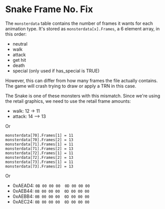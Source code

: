 Snake Frame No. Fix
===============================================================================

The `monsterdata` table contains the number of frames it wants for each animation type. It's stored as `monsterdata[x].Frames`, a 6 element array, in this order:

* neutral
* walk
* attack
* get hit
* death
* special (only used if has_special is TRUE)

However, this can differ from how many frames the file actually contains. The game will crash trying to draw or apply a TRN in this case.

The Snake is one of these monsters with this mismatch. Since we're using the retail graphics, we need to use the retail frame amounts:

* walk: 12 -> 11
* attack: 14 --> 13

Or

```
monsterdata[70].Frames[1] = 11
monsterdata[70].Frames[2] = 13
monsterdata[71].Frames[1] = 11
monsterdata[71].Frames[2] = 13
monsterdata[72].Frames[1] = 11
monsterdata[72].Frames[2] = 13
monsterdata[73].Frames[1] = 11
monsterdata[73].Frames[2] = 13
```

Or

* 0xAEAD4: `0B 00 00 00  0D 00 00 00`
* 0xAEB44: `0B 00 00 00  0D 00 00 00`
* 0xAEBB4: `0B 00 00 00  0D 00 00 00`
* 0xAEC24: `0B 00 00 00  0D 00 00 00`
